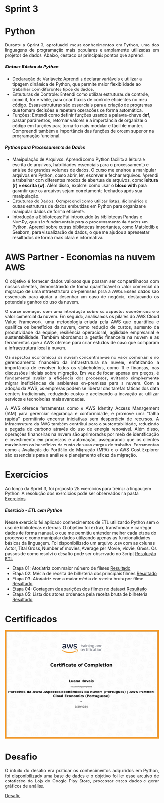 # Sprint 3

# Python
<p align= "justify"> Durante a Sprint 3, aprofundei meus conhecimentos em Python, uma das linguagens de programação mais populares e amplamente utilizadas em projetos de dados. Abaixo, destaco os principais pontos que aprendi: </p>

##### Sintaxe Básica do Python
- Declaração de Variáveis: Aprendi a declarar variáveis e utilizar a tipagem dinâmica de Python, que permite maior flexibilidade ao trabalhar com diferentes tipos de dados.
- Estruturas de Controle: Entendi como utilizar estruturas de controle, como if, for e while, para criar fluxos de controle eficientes no meu código. Essas estruturas são essenciais para a criação de programas que tomam decisões e repetem operações de forma automática.
- Funções: Entendi como definir funções usando a palavra-chave **def**, passar parâmetros, retornar valores e a importância de organizar o código em funções para torná-lo mais modular e fácil de manter. Compreendi também a importância das funções de ordem superior na programação funcional.

##### Python para Processamento de Dados
- Manipulação de Arquivos: Aprendi como Python facilita a leitura e escrita de arquivos, habilidades essenciais para o processamento e análise de grandes volumes de dados. O curso me ensinou a manipular arquivos em Python, como abrir, ler, escrever e fechar arquivos. Aprendi a trabalhar com diferentes modos de abertura de arquivos, como **leitura (r)** e  **escrita (w)**. Além disso, explorei como usar o **bloco with** para garantir que os arquivos sejam corretamente fechados após sua manipulação.
- Estruturas de Dados: Compreendi como utilizar listas, dicionários e outras estruturas de dados embutidas em Python para organizar e manipular dados de forma eficiente.
- Introdução a Bibliotecas: Fui introduzido às bibliotecas Pandas e NumPy, que são fundamentais para o processamento de dados em Python. Aprendi sobre outras bibliotecas importantes, como Matplotlib e Seaborn, para visualização de dados, o que me ajudou a apresentar resultados de forma mais clara e informativa.

# AWS Partner - Economias na nuvem AWS
<p align= "justify"> O objetivo é fornecer dados valiosos que possam ser compartilhados com nossos clientes, demonstrando de forma quantificável o valor comercial da migração de uma infraestrutura on-premises para a AWS. Esses dados são essenciais para ajudar a desenhar um caso de negócio, destacando os potenciais ganhos do uso da nuvem. </p>
<p align= "justify"> O curso começou com uma introdução sobre os aspectos econômicos e o valor comercial da nuvem. Em seguida, analisamos os pilares do AWS Cloud Value Framework, uma metodologia criada pela AWS que quantifica e qualifica os benefícios da nuvem, como redução de custos, aumento da produtividade da equipe, resiliência operacional, agilidade empresarial e sustentabilidade. Também abordamos a gestão financeira na nuvem e as ferramentas que a AWS oferece para criar estudos de caso que comparam a infraestrutura local à nuvem. </p>
<p align= "justify"> Os aspectos econômicos da nuvem concentram-se no valor comercial e no gerenciamento financeiro da infraestrutura na nuvem, enfatizando a importância de envolver todos os stakeholders, como TI e finanças, nas discussões iniciais sobre migração. Em vez de focar apenas em preços, é fundamental avaliar a eficiência dos processos, evitando simplesmente migrar ineficiências de ambientes on-premises para a nuvem. Com a adoção da AWS, as empresas podem se libertar das tarefas táticas dos data centers tradicionais, reduzindo custos e acelerando a inovação ao utilizar serviços e tecnologias mais avançadas. </p>
<p align= "justify"> A AWS oferece ferramentas como o AWS Identity Access Management (IAM) para gerenciar segurança e conformidade, e promove uma "falha rápida", permitindo encerrar iniciativas sem desperdício de recursos. A infraestrutura da AWS também contribui para a sustentabilidade, reduzindo a pegada de carbono através do uso de energia renovável. Além disso, operações financeiras na nuvem são aprimoradas por meio de identificação e investimento em processos e automação, assegurando que os clientes maximizem os benefícios de custo de suas cargas de trabalho. Ferramentas como a Avaliação do Portfólio de Migração (MPA) e o AWS Cost Explorer são essenciais para a análise e planejamento eficaz da migração.</p>


# Exercícios
Ao longo da Sprint 3, foi proposto 25 exercicios para treinar a lingaugem Python. A resolução dos exercicios pode ser observados na pasta [Exercicios](./exercicios)

##### Exercicio - ETL com Python 

Nesse exercicío foi aplicado conhecimentos de ETL utilizando Python sem o uso de bibliotecas externas. O objetivo foi extrair, transformar e carregar dados de forma manual, o que me permitiu entender melhor cada etapa do processo e como manipular dados utilizando apenas as funcionalidades básicas da linguagem.
Foi disponibilizado um arquivo .csv com as colunas Actor, Tital Gross, Number of movies, Average per Movie, Movie, Gross. Os passos de como resolvi o desafio pode ser observado no Script 
[Resolução ETL](./exercicios/seção-5/exercicio-ETL.py)

- Etapa 01: Ator/atriz com maior número de filmes [Resultado](./exercicios/seção-5/etapa-1.txt)
- Etapa 02: Média de receita de bilheteria dos principais filmes [Resultado](./exercicios/seção-5/etapa-2.txt)
- Etapa 03: Ator/atriz com a maior média de receita bruta por filme [Resultado](./exercicios/seção-5/etapa-3.txt)
- Etapa 04: Contagem de aparições dos filmes no dataset [Resultado](./exercicios/seção-5/etapa-4.txt)
- Etapa 05: Lista dos atores ordenada pela receita bruta de bilheteria [Resultado](./exercicios/seção-5/etapa-5.txt)

# Certificados
![](./certificados/certificado.png)


# Desafio
<p align= "justify"> O intuito do desafio era praticar os conhecimentos adquiridos em Python, foi disponibilizado uma base de dados e o objetivo foi ler esse arquivo de estatistica da Loja do Google Play Store, processar esses dados e gerar gráficos de análise. </p>

[Desafio](./desafio/README.md)
